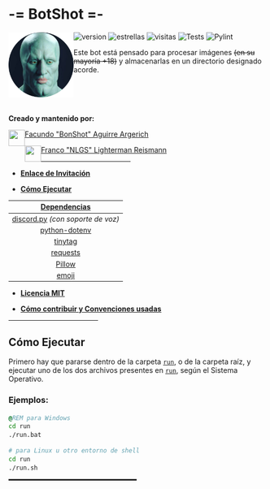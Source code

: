 # -= BotShot =-

<img alt="calamardo_guapo.png" align="left" src="media/img/references/handsome_squidward_rtx_circle.png" height=128 width=128 />

![version](https://img.shields.io/badge/version-0.2.0-brightgreen)
![estrellas](https://img.shields.io/github/stars/bonshot/BotShot?label=Estrellas&style=social)
![visitas](https://img.shields.io/github/watchers/bonshot/BotShot?label=Visitas&style=social)
![Tests](https://github.com/bonshot/BotShot/actions/workflows/tests.yml/badge.svg)
![Pylint](https://github.com/bonshot/BotShot/actions/workflows/pylint.yml/badge.svg)

Este bot está pensado para procesar imágenes ~~(en su mayoría +18)~~ y
almacenarlas en un directorio designado acorde.

<br/>
<br/>
<br/>

**Creado y mantenido por:**

<p align="left">
<img align="left" src="https://github.com/bonshot.png" height=32 width=32 />

[Facundo "BonShot" Aguirre Argerich](https://github.com/bonshot)
</p>

<p align="left">
<img align="left" src="https://github.com/NLGS2907.png" height=32 width=32 />

[Franco "NLGS" Lighterman Reismann](https://github.com/NLGS2907)
</p>

<hr style="height:1px; width:35%" />

* **[Enlace de Invitación]()**

* **[Cómo Ejecutar](#cómo-ejecutar)**

| **[Dependencias](requirements.txt)**|
| :---------------------------------: |
| [discord.py](https://pypi.org/project/discord.py/) *(con soporte de voz)*|
| [python-dotenv](https://pypi.org/project/python-dotenv/)|
| [tinytag](https://pypi.org/project/tinytag/)|
| [requests](https://pypi.org/project/requests/)|
| [Pillow](https://pypi.org/project/Pillow/)|
| [emoji](https://pypi.org/project/emoji/)|

* **[Licencia MIT](LICENSE)**

* **[Cómo contribuir y Convenciones usadas](CONTRIBUTING.MD)**

<hr style="height:1px; width:35%" />

## Cómo Ejecutar

Primero hay que pararse dentro de la carpeta [`run`](run), o de la carpeta raíz, y ejecutar uno de los dos
archivos presentes en [`run`](run), según el Sistema Operativo.

### **Ejemplos:**
```bat
@REM para Windows
cd run
./run.bat
```
```sh
# para Linux u otro entorno de shell
cd run
./run.sh
```

<hr style="height:3px; width:50%" />
<br/>
